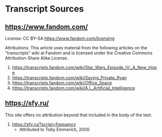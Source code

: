 
# Transcript Sources #

## https://www.fandom.com/ ##



License: CC BY-SA
https://www.fandom.com/licensing

Attributions:
This article uses material from the following articles on the "transcripts" wiki at Fandom and is licensed under the Creative Commons Attribution-Share Alike License.

1. https://transcripts.fandom.com/wiki/Star_Wars_Episode_IV:_A_New_Hope
2. https://transcripts.fandom.com/wiki/Saving_Private_Ryan
3. https://transcripts.fandom.com/wiki/Office_Space
4. https://transcripts.fandom.com/wiki/A.I._Artificial_Intelligence

## https://sfy.ru/ ##
This site offers no attribution beyond that included in the body of the text.
1. https://sfy.ru/?script=frequency
   * Attributed to Toby Emmerich, 2000
